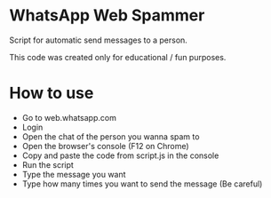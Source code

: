 # WhatsApp Web Spammer
Script for automatic send messages to a person. 

This code was created only for educational / fun purposes.

# How to use
- Go to web.whatsapp.com
- Login
- Open the chat of the person you wanna spam to
- Open the browser's console (F12 on Chrome)
- Copy and paste the code from script.js in the console
- Run the script
- Type the message you want
- Type how many times you want to send the message (Be careful)
